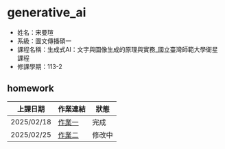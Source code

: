 # generative_ai

- 姓名：宋曼瑄
- 系級：圖文傳播碩一
- 課程名稱：生成式AI：文字與圖像生成的原理與實務_國立臺灣師範大學衛星課程
- 修課學期：113-2

## homework
|上課日期| 作業連結| 狀態|
|--| ---| --|
|2025/02/18| [作業一](https://colab.research.google.com/drive/1blQH64t6T7c0PpLbOu4fnMpQcMVn9GB4#scrollTo=vM_S_9NrfvgQ)| 完成|
|2025/02/25| [作業二](https://colab.research.google.com/drive/1tC8BonyFTnz3lRdVghIz2FkfKc5UrON2#scrollTo=pEq2NFpF0Avf)| 修改中|
